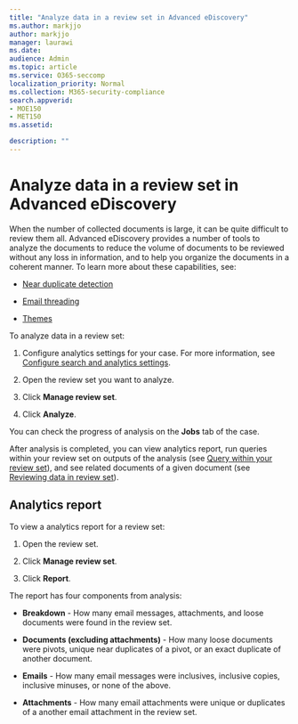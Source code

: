 ```yaml
---
title: "Analyze data in a review set in Advanced eDiscovery"
ms.author: markjjo
author: markjjo
manager: laurawi
ms.date: 
audience: Admin
ms.topic: article
ms.service: O365-seccomp
localization_priority: Normal
ms.collection: M365-security-compliance 
search.appverid: 
- MOE150
- MET150
ms.assetid: 

description: ""
---
```


# Analyze data in a review set in Advanced eDiscovery

When the number of collected documents is large, it can be quite difficult to review them all. Advanced eDiscovery provides a number of tools to analyze the documents to reduce the volume of documents to be reviewed without any loss in information, and to help you organize the documents in a coherent manner. To learn more about these capabilities, see:

- [Near duplicate detection](near-duplicates.md)

- [Email threading](email-threading.md)

- [Themes](themes.md)

To analyze data in a review set:

1. Configure analytics settings for your case. For more information, see [Configure search and analytics settings](configure-search-analytics-settings.md).

2. Open the review set you want to analyze.

3. Click **Manage review set**.

4. Click **Analyze**.

You can check the progress of analysis on the **Jobs** tab of the case.

 After analysis is completed, you can view analytics report, run queries within your review set on outputs of the analysis (see [Query within your review set](review-set-search.md)), and see related documents of a given document (see [Reviewing data in review set](reviewing-data-in-review-set.md)).

## Analytics report

To view a analytics report for a review set:

1. Open the review set.

2. Click **Manage review set**.

3. Click **Report**.

The report has four components from analysis:

- **Breakdown** - How many email messages, attachments, and loose documents were found in the review set.

- **Documents (excluding attachments)** - How many loose documents were pivots, unique near duplicates of a pivot, or an exact duplicate of another document.

- **Emails** - How many email messages were inclusives, inclusive copies, inclusive minuses, or none of the above.

- **Attachments** - How many email attachments were unique or duplicates of a another email attachment in the review set.
